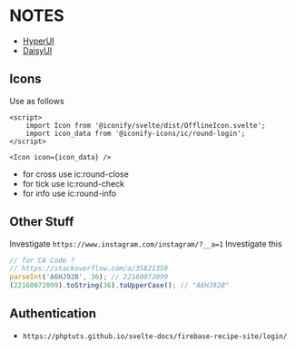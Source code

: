 # NOTES

-   [HyperUI](https://hyperui.dev/)
-   [DaisyUI](https://daisyui.com/)

## Icons

Use as follows

```svelte
<script>
    import Icon from '@iconify/svelte/dist/OfflineIcon.svelte';
    import icon_data from '@iconify-icons/ic/round-login';
</script>

<Icon icon={icon_data} />
```

- for cross use ic:round-close
- for tick use ic:round-check
- for info use ic:round-info

## Other Stuff

Investigate `https://www.instagram.com/instagram/?__a=1`
Investigate this

```js
// for CA Code ?
// https://stackoverflow.com/a/35821359
parseInt('A6HJ92B', 36); // 22160072099
(22160072099).toString(36).toUpperCase(); // "A6HJ92B"
```

## Authentication 

- `https://phptuts.github.io/svelte-docs/firebase-recipe-site/login/`